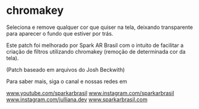 # chromakey
Seleciona e remove qualquer cor que quiser na tela, deixando transparente para aparecer o fundo que estiver por trás.

Este patch foi melhorado por Spark AR Brasil com o intuito de facilitar a criação de filtros utilizando chromakey (remoção de determinada cor da tela).

(Patch baseado em arquivos do Josh Beckwith)

Para saber mais, siga o canal e nossas redes em

www.youtube.com/sparkarbrasil
www.instagram.com/sparkarbrasil
www.instagram.com/julliana.dev
www.sparkarbrasil.com

